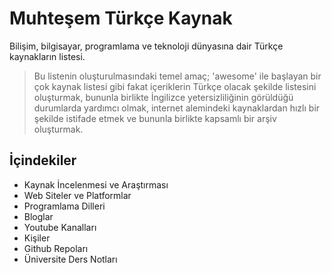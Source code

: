 # Muhteşem Türkçe Kaynak
Bilişim, bilgisayar, programlama ve teknoloji dünyasına dair Türkçe kaynakların listesi. 
> Bu listenin oluşturulmasındaki temel amaç; 'awesome' ile başlayan bir çok kaynak listesi gibi fakat içeriklerin Türkçe olacak şekilde listesini oluşturmak, bununla birlikte İngilizce yetersizliliğinin görüldüğü durumlarda yardımcı olmak, internet alemindeki kaynaklardan hızlı bir şekilde istifade etmek ve bununla birlikte kapsamlı bir arşiv oluşturmak.

## İçindekiler
* Kaynak İncelenmesi ve Araştırması
* Web Siteler ve Platformlar
* Programlama Dilleri
* Bloglar
* Youtube Kanalları
* Kişiler
* Github Repoları
* Üniversite Ders Notları
